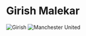 # Girish Malekar
![Girish](https://user-images.githubusercontent.com/31355099/29753659-e7751c86-8b3b-11e7-9ea1-24b871193810.jpg)
![Manchester United]()

